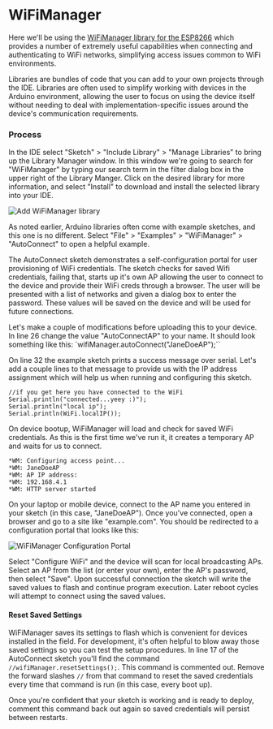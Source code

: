 # WiFiManager
Here we'll be using the [WiFiManager library for the ESP8266](https://tzapu.com/esp8266-wifi-connection-manager-library-arduino-ide/) which provides a number of extremely useful capabilities when connecting and authenticating to WiFi networks, simplifying access issues common to WiFi environments.

Libraries are bundles of code that you can add to your own projects through the IDE.  Libraries are often used to simplify working with devices in the Arduino environment, allowing the user to focus on using the device itself without needing to deal with implementation-specific issues around the device's communication requirements.

### Process

In the IDE select "Sketch" > "Include Library" > "Manage Libraries" to bring up the Library Manager window.  In this window we're going to search for "WiFiManager" by typing our search term in the filter dialog box in the upper right of the Library Manger.  Click on the desired library for more information, and select "Install" to download and install the selected library into your IDE.

![Add WiFiManager library](https://github.com/aderusha/IoTWM-ESP8266/blob/master/Images/AddWiFiManagerLibrary.png)

As noted earlier, Arduino libraries often come with example sketches, and this one is no different.  Select "File" > "Examples" > "WiFiManager" > "AutoConnect" to open a helpful example.

The AutoConnect sketch demonstrates a self-configuration portal for user provisioning of WiFi credentials.  The sketch checks for saved Wifi credentials, failing that, starts up it's own AP allowing the user to connect to the device and provide their WiFi creds through a browser.  The user will be presented with a list of networks and given a dialog box to enter the password.  These values will be saved on the device and will be used for future connections.

Let's make a couple of modifications before uploading this to your device.  In line 26 change the value "AutoConnectAP" to your name.  It should look something like this: `wifiManager.autoConnect("JaneDoeAP");``

On line 32 the example sketch prints a success message over serial.  Let's add a couple lines to that message to provide us with the IP address assignment which will help us when running and configuring this sketch.

```
//if you get here you have connected to the WiFi
Serial.println("connected...yeey :)");
Serial.println("local ip");
Serial.println(WiFi.localIP());
```
On device bootup, WiFiManager will load and check for saved WiFi credentials.  As this is the first time we've run it, it creates a temporary AP and waits for us to connect.
```
*WM: Configuring access point...
*WM: JaneDoeAP
*WM: AP IP address:
*WM: 192.168.4.1
*WM: HTTP server started
```
On your laptop or mobile device, connect to the AP name you entered in your sketch (in this case, "JaneDoeAP").  Once you've connected, open a browser and go to a site like "example.com".  You should be redirected to a configuration portal that looks like this:

![WiFiManager Configuration Portal](https://github.com/aderusha/IoTWM-ESP8266/blob/master/Images/WiFiManagerConfigPortal.png)

Select "Configure WiFi" and the device will scan for local broadcasting APs.  Select an AP from the list (or enter your own), enter the AP's password, then select "Save".  Upon successful connection the sketch will write the saved values to flash and continue program execution.  Later reboot cycles will attempt to connect using the saved values.

#### Reset Saved Settings
WiFiManager saves its settings to flash which is convenient for devices installed in the field.  For development, it's often helpful to blow away those saved settings so you can test the setup procedures.  In line 17 of the AutoConnect sketch you'll find the command `//wifiManager.resetSettings();`.  This command is commented out.  Remove the forward slashes `//` from that command to reset the saved credentials every time that command is run (in this case, every boot up).  

Once you're confident that your sketch is working and is ready to deploy, comment this command back out again so saved credentials will persist between restarts.

